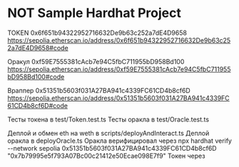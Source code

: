 # NOT Sample Hardhat Project


TOKEN 0x6f651b94322952716632De9b63c252a7dE4D9658
https://sepolia.etherscan.io/address/0x6f651b94322952716632De9b63c252a7dE4D9658#code

Оракул 0xf59E7555381cAcb7e94C5fbC711955bD958Bd100
https://sepolia.etherscan.io/address/0xf59E7555381cAcb7e94C5fbC711955bD958Bd100#code

Враппер 0x51351b5603f031A27BA941c4339FC61CD4b8cf6D
https://sepolia.etherscan.io/address/0x51351b5603f031A27BA941c4339FC61CD4b8cf6D#code

Тесты токена в test/Token.test.ts
Тесты оракла в test/Oracle.test.ts

Деплой и обмен eth на weth в scripts/deployAndInteract.ts
Деплой оракла в deployOracle.ts
Оракла верифицировал через npx hardhat verify --network sepolia 0x51351b5603f031A27BA941c4339FC61CD4b8cf6D "0x7b79995e5f793A07Bc00c21412e50Ecae098E7f9"
Токен через 